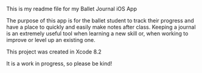This is my readme file for my Ballet Journal iOS App

The purpose of this app is for the ballet student to track their progress and have a place
to quickly and easily make notes after class. Keeping a journal is an extremely useful tool when learning a new skill or, when working to improve or level up an existing one.

This project was created in Xcode 8.2

It is a work in progress, so please be kind!
